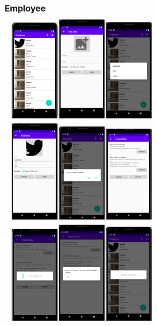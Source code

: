 # Employee

<p align="center">
  <img src="/Imges/1.png" width="150">
  <img src="/Imges/2.png" width="150">
  <img src="/Imges/3.png" width="150">
  </p>
  <p align="center">
  <img src="/Imges/4.png" width="150">
  <img src="/Imges/5.png" width="150">
  <img src="/Imges/6.png" width="150">
    </p>
  <p align="center">
  <img src="/Imges/7.png" width="150">
  <img src="/Imges/8.png" width="150" >  
  <img src="/Imges/9.png" width="150">
  </p>
